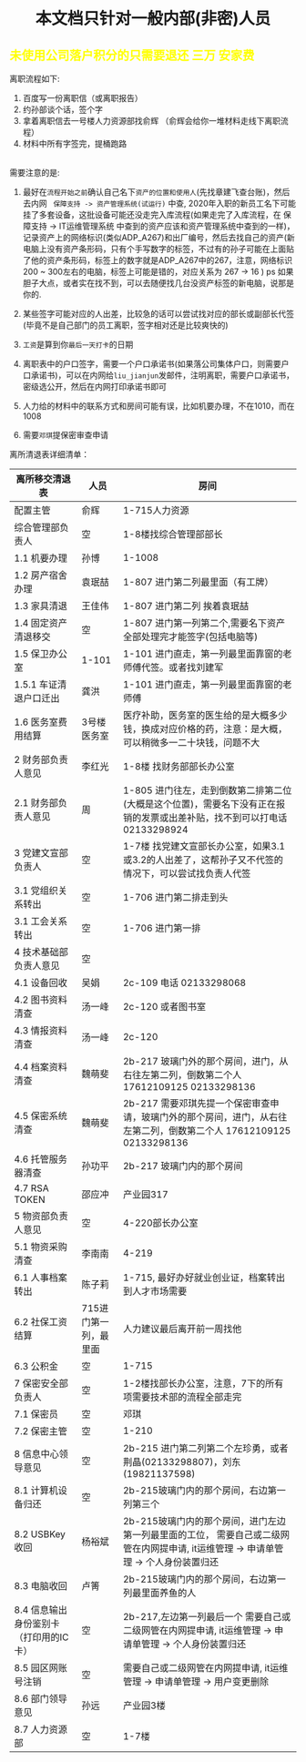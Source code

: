 <div>
<h1 align="center">
本文档只针对一般内部(非密)人员
</h1>  
</div>
<h2 style="color:yellow"> 未使用公司落户积分的只需要退还 三万 安家费  </h2>

<div>
离职流程如下:  

1. 百度写一份离职信（或离职报告）  
2. 约孙部谈个话，签个字   
3. 拿着离职信去一号楼人力资源部找俞辉 （俞辉会给你一堆材料走线下离职流程）  
4. 材料中所有字签完，提桶跑路    
</div>
<br>

<div>
需要注意的是:   

1. 最好在```流程开始之前```确认自己名下```资产的位置和使用人```(先找章建飞查台账)，然后去内网 ``` 保障支持 -> 资产管理系统(试运行)```  中查, 2020年入职的新员工名下可能挂了多套设备，这批设备可能还没走完入库流程(如果走完了入库流程，在 保障支持 -> IT运维管理系统 中查到的资产应该和资产管理系统中查到的一样)，记录资产上的网络标识(类似ADP_A267)和出厂编号，然后去找自己的资产(新电脑上没有资产条形码，只有个手写数字的标签，不过有的孙子可能在上面贴了他的资产条形码，标签上的数字就是ADP_A267中的267，注意，网络标识200 ~ 300左右的电脑，标签上可能是错的，对应关系为 267 -> 16  )   ps 如果胆子大点，或者实在找不到，可以去随便找几台没资产标签的新电脑，说那是你的.

2. 某些签字可能对应的人出差，比较急的话可以尝试找对应的部长或副部长代签(毕竟不是自己部门的员工离职，签字相对还是比较爽快的)

3. ```工资```是算到你```最后一天打卡```的日期

4. 离职表中的户口签字，需要一个户口承诺书(如果落公司集体户口，则需要户口承诺书)，可以在内网给```liu_jianjun```发邮件，注明离职，需要户口承诺书，密级选公开，然后在内网打印承诺书即可

5. 人力给的材料中的联系方式和房间可能有误，比如机要办理，不在1010，而在1008

6. 需要```邓琪```提保密审查申请
</div>
    
离所清退表详细清单：    

|  离所移交清退表   |  人员  |  房间  |  
|  ---------------  | --------------  | -------------  |
| 配置主管          | 俞辉   |   1-715人力资源  |
| 综合管理部负责人  | 空     |   1-8楼找综合管理部部长  |
| 1.1 机要办理          | 孙博   |   1-1008         |
| 1.2 房产宿舍办理      | 袁珉喆 |   1-807   进门第二列最里面（有工牌）      |
| 1.3 家具清退          | 王佳伟 |   1-807   进门第二列 挨着袁珉喆           |
| 1.4 固定资产清退移交  |  空    |   1-807   进门第一列第二个,需要名下资产全部处理完才能签字(包括电脑等)                |
| 1.5 保卫办公室  |  1-101      |   1-101   进门直走，第一列最里面靠窗的老师傅代签。或者找刘建军  |
| 1.5.1 车证清退户口迁出  |  龚洪      |   1-101   进门直走，第一列最里面靠窗的老师傅  |
| 1.6   医务室费用结算    |  3号楼医务室  |   医疗补助，医务室的医生给的是大概多少钱，换成对应价格的药，注意：是大概，可以稍微多一二十块钱，问题不大  |
| 2   财务部负责人意见    | 李红光  |   1-8楼 找财务部部长办公室  |
| 2.1   财务部负责人意见    | 周  |   1-805 进门往左，走到倒数第二排第二位(大概是这个位置)，需要名下没有正在报销的发票或出差补贴，找不到可以打电话02133298924  |
| 3   党建文宣部负责人    | 空  |   1-7楼 找党建文宣部长办公室，如果3.1或3.2的人出差了，这帮孙子又不代签的情况下，可以尝试找负责人代签  |
| 3.1   党组织关系转出    | 空  |   1-706 进门第二排走到头  |
| 3.1   工会关系转出      | 空  |   1-706 进门第一排        |
| 4   技术基础部负责人意见      | 空  |          |
| 4.1   设备回收          | 吴娟  | 2c-109 电话 02133298068  |
| 4.2   图书资料清查      | 汤一峰  | 2c-120 或者图书室  |
| 4.3   情报资料清查      | 汤一峰  | 2c-120  |
| 4.4   档案资料清查      | 魏萌斐  | 2b-217 玻璃门外的那个房间，进门，从右往左第二列，倒数第二个人 17612109125 02133298136 |
| 4.5   保密系统清查      | 魏萌斐  | 2b-217 需要邓琪先提一个保密审查申请，玻璃门外的那个房间，进门，从右往左第二列，倒数第二个人 17612109125 02133298136 |
| 4.6   托管服务器清查      | 孙功平  | 2b-217 玻璃门内的那个房间|
| 4.7   RSA TOKEN          | 邵应冲   | 产业园317 |
| 5     物资部负责人意见    | 空      | 4-220部长办公室 |
| 5.1   物资采购清查        | 李南南  | 4-219 |
| 6.1     人事档案转出        | 陈子莉  | 1-715, 最好办好就业创业证，档案转出到人才市场需要 |
| 6.2     社保工资结算        | 715进门第一列，最里面  | 人力建议最后离开前一周找他 |
| 6.3     公积金        | 空  |  1-715 |
| 7     保密安全部负责人        | 空  |  1-2楼找部长办公室，注意，7下的所有项需要技术部的流程全部走完 |
| 7.1     保密员        | 空  |  邓琪 |
| 7.2     保密主管        | 空  |  1-210 |
| 8     信息中心领导意见        | 空  |  2b-215 进门第二列第二个左珍勇，或者荆晶(02133298807)，刘东(19821137598) |
| 8.1    计算机设备归还        | 空  |  2b-215玻璃门内的那个房间，右边第一列第三个 |
| 8.2    USBKey收回            | 杨裕斌  |  2b-215玻璃门内的那个房间，进门左边第一列最里面的工位， 需要自己或二级网管在内网提申请, it运维管理 -> 申请单管理  -> 个人身份装置归还 |
| 8.3    电脑收回            | 卢箐  |  2b-215玻璃门内的那个房间，右边第一列最里面养鱼的人|
| 8.4    信息输出身份鉴别卡（打印用的IC卡）  | 空  |  2b-217,左边第一列最后一个 需要自己或二级网管在内网提申请, it运维管理 -> 申请单管理  -> 个人身份装置归还 |
| 8.5    园区网账号注销         | 空  |  需要自己或二级网管在内网提申请, it运维管理 -> 申请单管理  -> 用户变更删除 |
| 8.6    部门领导意见         | 孙远  |  产业园3楼 |
| 8.7    人力资源部           | 空    |  1-7楼 |

